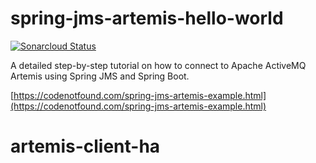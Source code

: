 # spring-jms-artemis-hello-world

[![Sonarcloud Status](https://sonarcloud.io/api/project_badges/measure?project=com.codenotfound%3Aspring-jms-artemis-hello-world&metric=alert_status)](https://sonarcloud.io/dashboard?id=com.codenotfound%3Aspring-jms-artemis-hello-world)

A detailed step-by-step tutorial on how to connect to Apache ActiveMQ Artemis using Spring JMS and Spring Boot.

[https://codenotfound.com/spring-jms-artemis-example.html](https://codenotfound.com/spring-jms-artemis-example.html)
# artemis-client-ha
